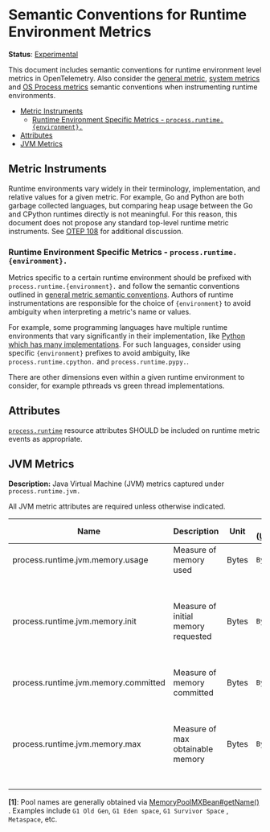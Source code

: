 # Semantic Conventions for Runtime Environment Metrics

**Status**: [Experimental](../../document-status.md)

This document includes semantic conventions for runtime environment level
metrics in OpenTelemetry. Also consider the [general
metric](README.md#general-metric-semantic-conventions), [system
metrics](system-metrics.md) and [OS Process metrics](process-metrics.md)
semantic conventions when instrumenting runtime environments.

<!-- Re-generate TOC with `markdown-toc --no-first-h1 -i` -->

<!-- toc -->

- [Metric Instruments](#metric-instruments)
  * [Runtime Environment Specific Metrics - `process.runtime.{environment}.`](#runtime-environment-specific-metrics---processruntimeenvironment)
- [Attributes](#attributes)
- [JVM Metrics](#jvm-metrics)

<!-- tocstop -->

## Metric Instruments

Runtime environments vary widely in their terminology, implementation, and
relative values for a given metric. For example, Go and Python are both
garbage collected languages, but comparing heap usage between the Go and
CPython runtimes directly is not meaningful. For this reason, this document
does not propose any standard top-level runtime metric instruments. See [OTEP
108](https://github.com/open-telemetry/oteps/pull/108/files) for additional
discussion.

### Runtime Environment Specific Metrics - `process.runtime.{environment}.`

Metrics specific to a certain runtime environment should be prefixed with
`process.runtime.{environment}.` and follow the semantic conventions outlined in
[general metric semantic
conventions](README.md#general-metric-semantic-conventions). Authors of
runtime instrumentations are responsible for the choice of `{environment}` to
avoid ambiguity when interpreting a metric's name or values.

For example, some programming languages have multiple runtime environments
that vary significantly in their implementation, like [Python which has many
implementations](https://wiki.python.org/moin/PythonImplementations). For
such languages, consider using specific `{environment}` prefixes to avoid
ambiguity, like `process.runtime.cpython.` and `process.runtime.pypy.`.

There are other dimensions even within a given runtime environment to
consider, for example pthreads vs green thread implementations.

## Attributes

[`process.runtime`](../../resource/semantic_conventions/process.md#process-runtimes) resource attributes SHOULD be included on runtime metric events as appropriate.

## JVM Metrics

**Description:** Java Virtual Machine (JVM) metrics captured under `process.runtime.jvm.`

All JVM metric attributes are required unless otherwise indicated.

| Name                                 | Description                         | Unit  | Unit ([UCUM](README.md#instrument-units)) | Instrument Type ([*](README.md#instrument-types)) | Value Type | Attribute Key | Attribute Values      |
|--------------------------------------|-------------------------------------|-------|-------------------------------------------|---------------------------------------------------|------------|---------------|-----------------------|
| process.runtime.jvm.memory.usage     | Measure of memory used              | Bytes | `By`                                      | UpDownCounter                                     | Int64      | type          | `"heap"`, `"nonheap"` |
|                                      |                                     |       |                                           |                                                   |            | pool          | Name of pool [1]      |
| process.runtime.jvm.memory.init      | Measure of initial memory requested | Bytes | `By`                                      | UpDownCounter                                     | Int64      | type          | `"heap"`, `"nonheap"` |
|                                      |                                     |       |                                           |                                                   |            | pool          | Name of pool [1]      |
| process.runtime.jvm.memory.committed | Measure of memory committed         | Bytes | `By`                                      | UpDownCounter                                     | Int64      | type          | `"heap"`, `"nonheap"` |
|                                      |                                     |       |                                           |                                                   |            | pool          | Name of pool [1]      |
| process.runtime.jvm.memory.max       | Measure of max obtainable memory    | Bytes | `By`                                      | UpDownCounter                                     | Int64      | type          | `"heap"`, `"nonheap"` |
|                                      |                                     |       |                                           |                                                   |            | pool          | Name of pool [1]      |

**[1]**: Pool names are generally obtained
via [MemoryPoolMXBean#getName()](https://docs.oracle.com/en/java/javase/11/docs/api/java.management/java/lang/management/MemoryPoolMXBean.html#getName())
. Examples include `G1 Old Gen`, `G1 Eden space`, `G1 Survivor Space`
, `Metaspace`, etc.
